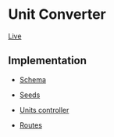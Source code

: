 # Unit Converter

[Live][heroku]

  [heroku]: http://googled.space

## Implementation
* [Schema][schema]
* [Seeds][seeds]
* [Units controller][controller]
* [Routes][routes]

  [schema]: ./db/schema.rb
  [seeds]: ./db/seeds.rb
  [controller]: ./app/controllers/units_controller.rb
  [routes]: ./config/routes.rb
